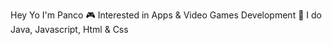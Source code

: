 Hey Yo I'm Panco
🎮 Interested in Apps & Video Games Development
🧐 I do Java, Javascript, Html & Css

<!---
BOTPanzer/BOTPanzer is a ✨ special ✨ repository because its `README.md` (this file) appears on your GitHub profile.
You can click the Preview link to take a look at your changes.
--->
